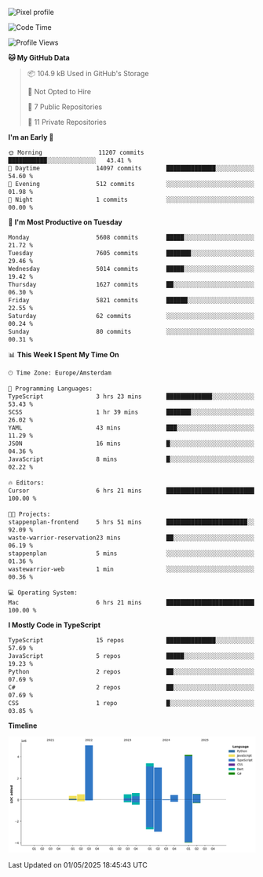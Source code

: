 ![Pixel profile](https://pixel-profile.vercel.app/api/github-stats?username=Atchferox&screen_effect=true&theme=rainbow
)


<!--START_SECTION:waka-->
![Code Time](http://img.shields.io/badge/Code%20Time-680%20hrs%2028%20mins-blue)

![Profile Views](http://img.shields.io/badge/Profile%20Views-0-blue)

**🐱 My GitHub Data** 

> 📦 104.9 kB Used in GitHub's Storage 
 > 
> 🚫 Not Opted to Hire
 > 
> 📜 7 Public Repositories 
 > 
> 🔑 11 Private Repositories 
 > 
**I'm an Early 🐤** 

```text
🌞 Morning                11207 commits       ███████████░░░░░░░░░░░░░░   43.41 % 
🌆 Daytime                14097 commits       ██████████████░░░░░░░░░░░   54.60 % 
🌃 Evening                512 commits         ░░░░░░░░░░░░░░░░░░░░░░░░░   01.98 % 
🌙 Night                  1 commits           ░░░░░░░░░░░░░░░░░░░░░░░░░   00.00 % 
```
📅 **I'm Most Productive on Tuesday** 

```text
Monday                   5608 commits        █████░░░░░░░░░░░░░░░░░░░░   21.72 % 
Tuesday                  7605 commits        ███████░░░░░░░░░░░░░░░░░░   29.46 % 
Wednesday                5014 commits        █████░░░░░░░░░░░░░░░░░░░░   19.42 % 
Thursday                 1627 commits        ██░░░░░░░░░░░░░░░░░░░░░░░   06.30 % 
Friday                   5821 commits        ██████░░░░░░░░░░░░░░░░░░░   22.55 % 
Saturday                 62 commits          ░░░░░░░░░░░░░░░░░░░░░░░░░   00.24 % 
Sunday                   80 commits          ░░░░░░░░░░░░░░░░░░░░░░░░░   00.31 % 
```


📊 **This Week I Spent My Time On** 

```text
🕑︎ Time Zone: Europe/Amsterdam

💬 Programming Languages: 
TypeScript               3 hrs 23 mins       █████████████░░░░░░░░░░░░   53.43 % 
SCSS                     1 hr 39 mins        ███████░░░░░░░░░░░░░░░░░░   26.02 % 
YAML                     43 mins             ███░░░░░░░░░░░░░░░░░░░░░░   11.29 % 
JSON                     16 mins             █░░░░░░░░░░░░░░░░░░░░░░░░   04.36 % 
JavaScript               8 mins              █░░░░░░░░░░░░░░░░░░░░░░░░   02.22 % 

🔥 Editors: 
Cursor                   6 hrs 21 mins       █████████████████████████   100.00 % 

🐱‍💻 Projects: 
stappenplan-frontend     5 hrs 51 mins       ███████████████████████░░   92.09 % 
waste-warrior-reservation23 mins             ██░░░░░░░░░░░░░░░░░░░░░░░   06.19 % 
stappenplan              5 mins              ░░░░░░░░░░░░░░░░░░░░░░░░░   01.36 % 
wastewarrior-web         1 min               ░░░░░░░░░░░░░░░░░░░░░░░░░   00.36 % 

💻 Operating System: 
Mac                      6 hrs 21 mins       █████████████████████████   100.00 % 
```

**I Mostly Code in TypeScript** 

```text
TypeScript               15 repos            ██████████████░░░░░░░░░░░   57.69 % 
JavaScript               5 repos             █████░░░░░░░░░░░░░░░░░░░░   19.23 % 
Python                   2 repos             ██░░░░░░░░░░░░░░░░░░░░░░░   07.69 % 
C#                       2 repos             ██░░░░░░░░░░░░░░░░░░░░░░░   07.69 % 
CSS                      1 repo              █░░░░░░░░░░░░░░░░░░░░░░░░   03.85 % 
```



**Timeline**

![Lines of Code chart](https://raw.githubusercontent.com/Atchferox/Atchferox/main/assets/bar_graph.png)


 Last Updated on 01/05/2025 18:45:43 UTC
<!--END_SECTION:waka-->
